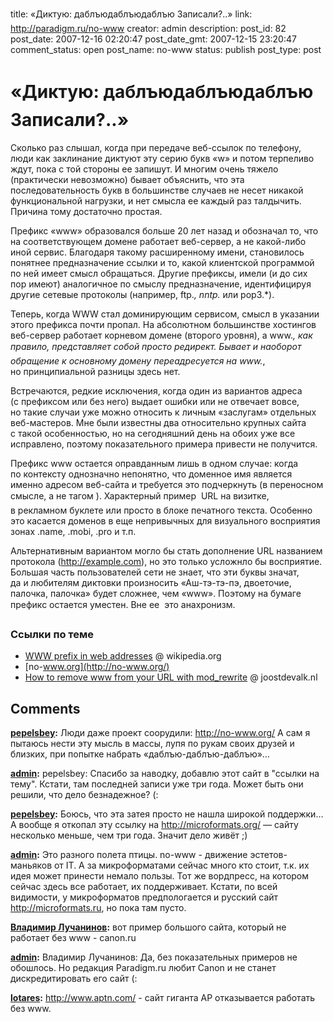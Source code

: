 title: «Диктую: даблъюдаблъюдаблъю Записали?..»
link: http://paradigm.ru/no-www
creator: admin
description: 
post_id: 82
post_date: 2007-12-16 02:20:47
post_date_gmt: 2007-12-15 23:20:47
comment_status: open
post_name: no-www
status: publish
post_type: post

# «Диктую: даблъюдаблъюдаблъю Записали?..»

Сколько раз слышал, когда при передаче веб-ссылок по телефону, люди как заклинание диктуют эту серию букв «w» и потом терпеливо ждут, пока с той стороны ее запишут. И многим очень тяжело (практически невозможно) бывает объяснить, что эта последовательность букв в большинстве случаев не несет никакой функциональной нагрузки, и нет смысла ее каждый раз талдычить. Причина тому достаточно простая.

Префикс «www» образовался больше 20 лет назад и обозначал то, что на соответствующем домене работает веб-сервер, а не какой-либо иной сервис. Благодаря такому расширенному имени, становилось понятнее предназначение ссылки и то, какой клиентской программой по ней имеет смысл обращаться. Другие префиксы, имели (и до сих пор имеют) аналогичное по смыслу предназначение, идентифицируя другие сетевые протоколы (например, ftp._, nntp._ или pop3.*).

Теперь, когда WWW стал доминирующим сервисом, смысл в указании этого префикса почти пропал. На абсолютном большинстве хостингов веб-сервер работает корневом домене (второго уровня), а www._, как правило, представляет собой просто редирект. Бывает и наоборот  обращение к основному домену переадресуется на www._, но принципиальной разницы здесь нет. 

Встречаются, редкие исключения, когда один из вариантов адреса (с префиксом или без него) выдает ошибки или не отвечает вовсе, но такие случаи уже можно относить к личным «заслугам» отдельных веб-мастеров. Мне были известны два относительно крупных сайта с такой особенностью, но на сегодняшний день на обоих уже все исправлено, поэтому показательного примера привести не получится.

Префикс www остается оправданным лишь в одном случае: когда по контексту однозначно непонятно, что доменное имя является именно адресом веб-сайта и требуется это подчеркнуть (в переносном смысле, а не тагом <a>). Характерный пример  URL на визитке, в рекламном буклете или просто в блоке печатного текста. Особенно это касается доменов в еще непривычных для визуального восприятия зонах .name, .mobi, .pro и т.п.

Альтернативным вариантом могло бы стать дополнение URL названием протокола (http://example.com), но это только усложнло бы восприятие. Большая часть пользователей сети не знает, что эти буквы значат, да и любителям диктовки произносить «Аш-тэ-тэ-пэ, двоеточие, палочка, палочка» будет сложнее, чем «www». Поэтому на бумаге префикс остается уместен. Вне ее  это анахронизм.

### Ссылки по теме

  * [WWW prefix in web addresses](http://en.wikipedia.org/wiki/World_Wide_Web#WWW_prefix_in_web_addresses) @ wikipedia.org
  * [no-www.org](http://no-www.org/)
  * [How to remove www from your URL with mod_rewrite](http://www.joostdevalk.nl/how-to-remove-www-from-your-url-with-mod_rewrite/) @ joostdevalk.nl

## Comments

**[pepelsbey](#60 "2007-12-16 02:36:35"):** Люди даже проект соорудили: http://no-www.org/ А сам я пытаюсь нести эту мысль в массы, лупя по рукам своих друзей и близких, при попытке набрать «даблъю-даблъю-даблъю»…

**[admin](#61 "2007-12-16 02:50:30"):** pepelsbey: Спасибо за наводку, добавлю этот сайт в "ссылки на тему". Кстати, там последней записи уже три года. Может быть они решили, что дело безнадежное? (:

**[pepelsbey](#64 "2007-12-16 16:01:09"):** Боюсь, что эта затея просто не нашла широкой поддержки… А вообще я откопал эту ссылку на http://microformats.org/ — сайту несколько меньше, чем три года. Значит дело живёт ;)

**[admin](#65 "2007-12-17 01:40:13"):** Это разного полета птицы. no-www - движение эстетов-маньяков от IT. А за микроформатами сейчас много кто стоит, т.к. их идея может принести немало пользы. Тот же вордпресс, на котором сейчас здесь все работает, их поддерживает. Кстати, по всей видимости, у микроформатов предпологается и русский сайт http://microformats.ru, но пока там пусто.

**[Владимир Лучанинов](#92 "2007-12-19 10:45:17"):** вот пример большого сайта, который не работает без www - canon.ru

**[admin](#95 "2007-12-19 11:05:18"):** Владимир Лучанинов: Да, без показательных примеров не обошлось. Но редакция Paradigm.ru любит Canon и не станет дискредитировать его сайт (:

**[lotares](#1058 "2008-06-15 04:27:00"):** http://www.aptn.com/ - сайт гиганта AP отказывается работать без www.

